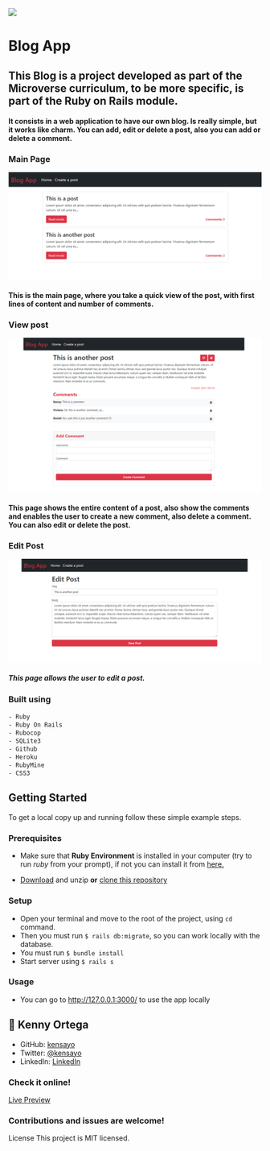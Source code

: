 ![](https://img.shields.io/badge/Microverse-blueviolet)

# Blog App

## This Blog is a project developed as part of the Microverse curriculum, to be more specific, is part of the Ruby on Rails module.

#### It consists in a web application to have our own blog. Is really simple, but it works like charm. You can add, edit or delete a post, also you can add or delete a comment.

### Main Page

![Screenshot](./screenshots/main.png)

#### This is the main page, where you take a quick view of the post, with first lines of content and number of comments.

### View post
![Screenshot](./screenshots/view-post.png)

#### This page shows the entire content of a post, also show the comments and enables the user to create a new comment, also delete a comment. You can also edit or delete the post.

### Edit Post
![Screenshot](./screenshots/edit-post.png)

##### This page allows the user to edit a post.

### Built using
    - Ruby
    - Ruby On Rails
    - Rubocop
    - SQLite3
    - Github
    - Heroku
    - RubyMine
    - CSS3

## Getting Started

To get a local copy up and running follow these simple example steps.

### Prerequisites

* Make sure that **Ruby Environment** is installed in your computer (try to run _ruby_ from your prompt), if not you can install it from [here.](https://www.ruby-lang.org/en/downloads/)

* [Download](https://github.com/kensayo/blogapp/archive/refs/heads/develop.zip) and unzip **or** [clone this repository](https://docs.github.com/es/github/creating-cloning-and-archiving-repositories/cloning-a-repository)


### Setup

- Open your terminal and move to the root of the project, using ```cd``` command.
- Then you must run ```$ rails db:migrate```, so you can work locally with the database.
- You must run ```$ bundle install```  
- Start server using ```$ rails s```

### Usage

- You can go to http://127.0.0.1:3000/ to use the app locally

## 👤 Kenny Ortega

- GitHub: [kensayo](https://github.com/kensayo)
- Twitter: [@kensayo](https://twitter.com/kensayo)
- LinkedIn: [LinkedIn](https://www.linkedin.com/in/kennyortega/)

### Check it online!

[Live Preview](https://kenny-blogapp.herokuapp.com/)

### Contributions and issues are welcome!

License
This project is MIT licensed.
